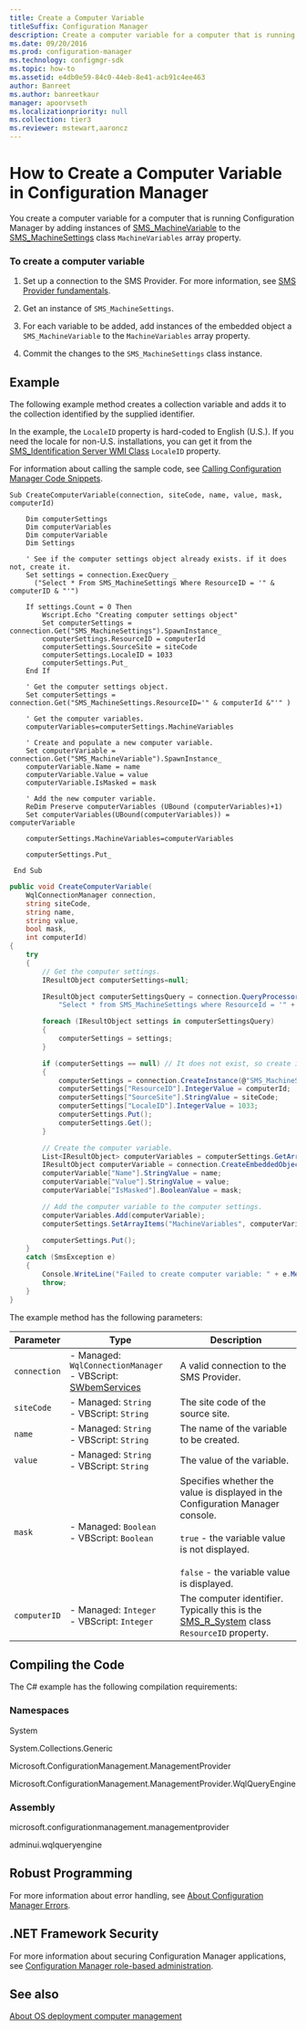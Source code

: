 ```yaml
---
title: Create a Computer Variable
titleSuffix: Configuration Manager
description: Create a computer variable for a computer that is running Configuration Manager by adding instances of SMS_MachineVariable to the SMS_MachineSettings class MachineVariables array property.
ms.date: 09/20/2016
ms.prod: configuration-manager
ms.technology: configmgr-sdk
ms.topic: how-to
ms.assetid: e4db0e59-84c0-44eb-8e41-acb91c4ee463
author: Banreet
ms.author: banreetkaur
manager: apoorvseth
ms.localizationpriority: null
ms.collection: tier3
ms.reviewer: mstewart,aaroncz 
---
```

# How to Create a Computer Variable in Configuration Manager
You create a computer variable for a computer that is running Configuration Manager by adding instances of [SMS_MachineVariable](../../develop/reference/osd/sms_machinevariable-server-wmi-class.md) to the [SMS_MachineSettings](../../develop/reference/osd/sms_machinesettings-server-wmi-class.md) class `MachineVariables` array property.  

### To create a computer variable  

1.  Set up a connection to the SMS Provider. For more information, see [SMS Provider fundamentals](../core/understand/sms-provider-fundamentals.md).  

2.  Get an instance of `SMS_MachineSettings`.  

3.  For each variable to be added, add instances of the embedded object a `SMS_MachineVariable` to the `MachineVariables` array property.  

4.  Commit the changes to the `SMS_MachineSettings` class instance.  

## Example  
 The following example method creates a collection variable and adds it to the collection identified by the supplied identifier.  

 In the example, the `LocaleID` property is hard-coded to English (U.S.). If you need the locale for non-U.S. installations, you can get it from the [SMS_Identification Server WMI Class](../../develop/reference/core/servers/configure/sms_identification-server-wmi-class.md) `LocaleID` property.  

 For information about calling the sample code, see [Calling Configuration Manager Code Snippets](../../develop/core/understand/calling-code-snippets.md).  

```vbs  
Sub CreateComputerVariable(connection, siteCode, name, value, mask, computerId)  

    Dim computerSettings  
    Dim computerVariables  
    Dim computerVariable  
    Dim Settings  

    ' See if the computer settings object already exists. if it does not, create it.  
    Set settings = connection.ExecQuery _  
      ("Select * From SMS_MachineSettings Where ResourceID = '" & computerID & "'")  

    If settings.Count = 0 Then  
        Wscript.Echo "Creating computer settings object"  
        Set computerSettings = connection.Get("SMS_MachineSettings").SpawnInstance_  
        computerSettings.ResourceID = computerId  
        computerSettings.SourceSite = siteCode  
        computerSettings.LocaleID = 1033  
        computerSettings.Put_  
    End If    

    ' Get the computer settings object.  
    Set computerSettings = connection.Get("SMS_MachineSettings.ResourceID='" & computerId &"'" )  

    ' Get the computer variables.  
    computerVariables=computerSettings.MachineVariables  

    ' Create and populate a new computer variable.  
    Set computerVariable = connection.Get("SMS_MachineVariable").SpawnInstance_  
    computerVariable.Name = name  
    computerVariable.Value = value  
    computerVariable.IsMasked = mask  

    ' Add the new computer variable.  
    ReDim Preserve computerVariables (UBound (computerVariables)+1)  
    Set computerVariables(UBound(computerVariables)) = computerVariable  

    computerSettings.MachineVariables=computerVariables  

    computerSettings.Put_  

 End Sub     
```  

```c#  
public void CreateComputerVariable(  
    WqlConnectionManager connection,  
    string siteCode,   
    string name,   
    string value,   
    bool mask,   
    int computerId)  
{  
    try  
    {  
        // Get the computer settings.  
        IResultObject computerSettings=null;  

        IResultObject computerSettingsQuery = connection.QueryProcessor.ExecuteQuery(  
            "Select * from SMS_MachineSettings where ResourceId = '" + computerId + "'");  

        foreach (IResultObject settings in computerSettingsQuery)  
        {  
            computerSettings = settings;  
        }  

        if (computerSettings == null) // It does not exist, so create it.  
        {  
            computerSettings = connection.CreateInstance(@"SMS_MachineSettings");  
            computerSettings["ResourceID"].IntegerValue = computerId;  
            computerSettings["SourceSite"].StringValue = siteCode;  
            computerSettings["LocaleID"].IntegerValue = 1033;  
            computerSettings.Put();  
            computerSettings.Get();  
        }  

        // Create the computer variable.  
        List<IResultObject> computerVariables = computerSettings.GetArrayItems("MachineVariables");  
        IResultObject computerVariable = connection.CreateEmbeddedObjectInstance("SMS_MachineVariable");  
        computerVariable["Name"].StringValue = name;  
        computerVariable["Value"].StringValue = value;  
        computerVariable["IsMasked"].BooleanValue = mask;  

        // Add the computer variable to the computer settings.  
        computerVariables.Add(computerVariable);  
        computerSettings.SetArrayItems("MachineVariables", computerVariables);  

        computerSettings.Put();  
    }  
    catch (SmsException e)  
    {  
        Console.WriteLine("Failed to create computer variable: " + e.Message);  
        throw;  
    }  
}  

```  

 The example method has the following parameters:  

| Parameter | Type | Description |
| --------- | ---- | ----------- |
|`connection`|-   Managed: `WqlConnectionManager`<br />-   VBScript: [SWbemServices](/windows/win32/wmisdk/swbemservices)|A valid connection to the SMS Provider.|  
|`siteCode`|-   Managed: `String`<br />-   VBScript: `String`|The site code of the source site.|  
|`name`|-   Managed: `String`<br />-   VBScript: `String`|The name of the variable to be created.|  
|`value`|-   Managed: `String`<br />-   VBScript: `String`|The value of the variable.|  
|`mask`|-   Managed: `Boolean`<br />-   VBScript: `Boolean`|Specifies whether the value is displayed in the Configuration Manager console.<br /><br /> `true` - the variable value is not displayed.<br /><br /> `false` - the variable value is displayed.|  
|`computerID`|-   Managed: `Integer`<br />-   VBScript: `Integer`|The computer identifier. Typically this is the [SMS_R_System](../../develop/reference/core/clients/manage/sms_r_system-server-wmi-class.md) class `ResourceID` property.|  

## Compiling the Code  
 The C# example has the following compilation requirements:  

### Namespaces  
 System  

 System.Collections.Generic  

 Microsoft.ConfigurationManagement.ManagementProvider  

 Microsoft.ConfigurationManagement.ManagementProvider.WqlQueryEngine  

### Assembly  
 microsoft.configurationmanagement.managementprovider  

 adminui.wqlqueryengine  

## Robust Programming  
 For more information about error handling, see [About Configuration Manager Errors](../../develop/core/understand/about-configuration-manager-errors.md).  

## .NET Framework Security  
 For more information about securing Configuration Manager applications, see [Configuration Manager role-based administration](../../develop/core/servers/configure/role-based-administration.md).  

## See also

[About OS deployment computer management](about-computer-management.md)
